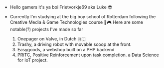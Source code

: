 - Hello gamers it's ya boi Frietvorkje69 aka Luke 😎

- Currently I'm studying at the big boy school of Rotterdam following the Creative Media & Game Technologies course 👾🎮
Here are some notable(?) projects I've made so far

    1. Onepager on Valve, in Dutch 🇳🇱
    2. Trashy, a driving robot with movable scoop at the front.
    3. Easygoods, a webshop built on a PHP backend
    4. PRiTC, Positive Reinforcement upon task completion. a Data Science for IoT project.
